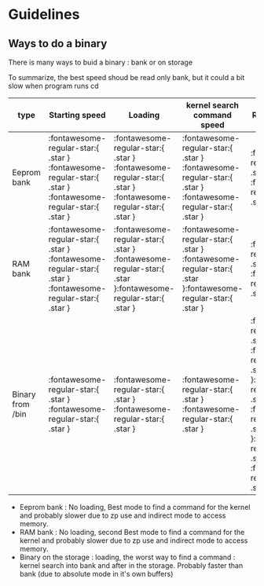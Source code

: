 # Guidelines

## Ways to do a binary

There is many ways to buid a binary : bank or on storage

To summarize, the best speed shoud be read only bank, but it could a bit slow when program runs cd

| type        | Starting speed                            |Loading| kernel search command speed| Runtime speed |
|-------------|--------------------------------------|-------|----------------------------|---------------|
|Eeprom bank  |  :fontawesome-regular-star:{ .star } :fontawesome-regular-star:{ .star } :fontawesome-regular-star:{ .star }     | :fontawesome-regular-star:{ .star } :fontawesome-regular-star:{ .star } :fontawesome-regular-star:{ .star }|  :fontawesome-regular-star:{ .star } :fontawesome-regular-star:{ .star } :fontawesome-regular-star:{ .star } | :fontawesome-regular-star:{ .star }  :fontawesome-regular-star:{ .star }
|RAM bank |    :fontawesome-regular-star:{ .star } :fontawesome-regular-star:{ .star } :fontawesome-regular-star:{ .star }      | :fontawesome-regular-star:{ .star } :fontawesome-regular-star:{ .star }:fontawesome-regular-star:{ .star } |:fontawesome-regular-star:{ .star } :fontawesome-regular-star:{ .star }:fontawesome-regular-star:{ .star } | :fontawesome-regular-star:{ .star } :fontawesome-regular-star:{ .star }
|Binary from /bin |    :fontawesome-regular-star:{ .star } :fontawesome-regular-star:{ .star }      | :fontawesome-regular-star:{ .star } :fontawesome-regular-star:{ .star } | :fontawesome-regular-star:{ .star } :fontawesome-regular-star:{ .star } | :fontawesome-regular-star:{ .star } :fontawesome-regular-star:{ .star }:fontawesome-regular-star:{ .star } :fontawesome-regular-star:{ .star }:fontawesome-regular-star:{ .star } :fontawesome-regular-star:{ .star }

* Eeprom bank : No loading, Best mode to find a command for the kernel and probably slower due to zp use and indirect mode to access memory.
* RAM bank : No loading, second Best mode to find a command for the kernel and probably slower due to zp use and indirect mode to access memory.
* Binary on the storage : loading, the worst way to find a command : kernel search into bank and after in the storage. Probably faster than bank (due to absolute mode in it's own buffers)
